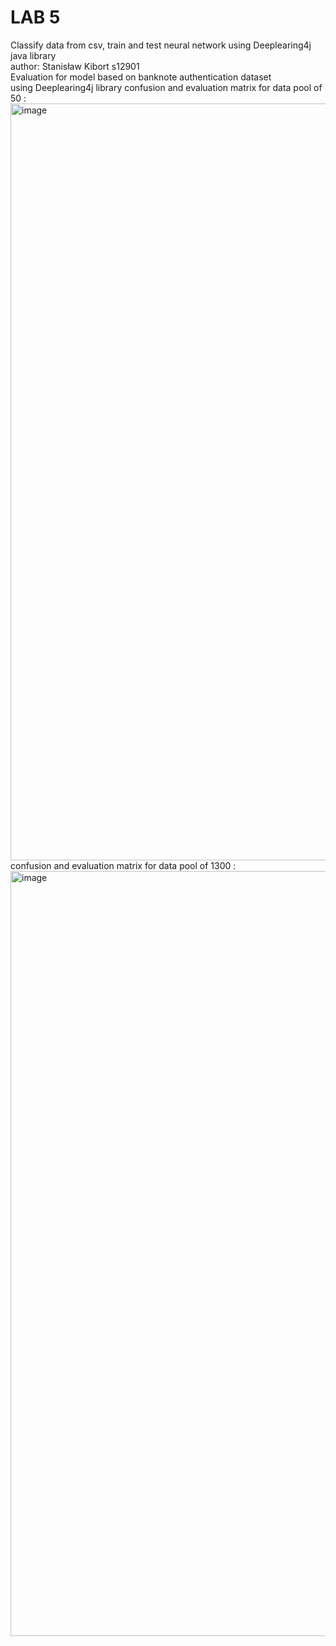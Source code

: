 # LAB 5 
Classify data from csv, train and test neural network using Deeplearing4j java library<br />
author: Stanisław Kibort s12901<br />
Evaluation for model based on banknote authentication dataset<br /> using Deeplearing4j library
confusion and evaluation matrix for data pool of 50 :
<img width="1211" alt="image" src="https://github.com/stanlet145/NAIWinterSemester/assets/57921350/8ac7991f-2433-412c-b955-31c041817cea">
confusion and evaluation matrix for data pool of 1300 :
<img width="1224" alt="image" src="https://github.com/stanlet145/NAIWinterSemester/assets/57921350/82321a8e-5df4-4eb8-8a23-ec9372e7b548">


